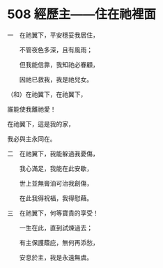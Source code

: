 # 508 經歷主——住在祂裡面

一　在祂翼下，平安穩妥我居住，

　　不管夜色多深，且有風雨；

　　但我能信靠，我知祂必眷顧，

　　因祂已救我，我是祂兒女。

（和）在祂翼下，在祂翼下，

誰能使我離祂愛！

在祂翼下，這是我的家，

我必與主永同在。

二　在祂翼下，我能躲過我憂傷，

　　我心滿足，我能在此安歇，

　　世上並無膏油可治我創傷，

　　在此我得祝福，我得慰藉。

三　在祂翼下，何等寶貴的享受！

　　一生在此，直到試煉過去；

　　有主保護蔭庇，無何再添愁，

　　安息於主，我是永遠無虞。


